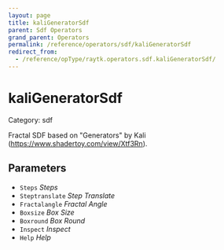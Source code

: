 ```yaml
---
layout: page
title: kaliGeneratorSdf
parent: Sdf Operators
grand_parent: Operators
permalink: /reference/operators/sdf/kaliGeneratorSdf
redirect_from:
  - /reference/opType/raytk.operators.sdf.kaliGeneratorSdf/
---
```


# kaliGeneratorSdf

Category: sdf



Fractal SDF based on "Generators" by Kali (https://www.shadertoy.com/view/Xtf3Rn).

## Parameters

* `Steps` *Steps*
* `Steptranslate` *Step Translate*
* `Fractalangle` *Fractal Angle*
* `Boxsize` *Box Size*
* `Boxround` *Box Round*
* `Inspect` *Inspect*
* `Help` *Help*